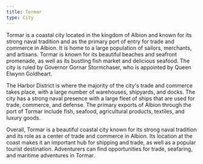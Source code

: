 ```yaml
---
title: Tormar
type: City
---
```

Tormar is a coastal city located in the kingdom of Albion and known for its strong naval tradition and as the primary port of entry for trade and commerce in Albion. It is home to a large population of sailors, merchants, and artisans. Tormar is known for its beautiful beaches and seafront promenade, as well as its bustling fish market and delicious seafood. The city is ruled by Governor Gornar Stormchaser, who is appointed by Queen Elwynn Goldheart.

The Harbor District is where the majority of the city's trade and commerce takes place, with a large number of warehouses, shipyards, and docks. The city has a strong naval presence with a large fleet of ships that are used for trade, commerce, and defense. The primary exports of Albion through the port of Tormar include fish, seafood, agricultural products, textiles, and luxury goods.

Overall, Tormar is a beautiful coastal city known for its strong naval tradition and its role as a center of trade and commerce in Albion. Its location at the coast makes it an important hub for shipping and trade, as well as a popular tourist destination. Adventurers can find opportunities for trade, seafaring, and maritime adventures in Tormar.

